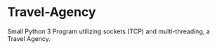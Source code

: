 # Travel-Agency
Small Python 3 Program utilizing sockets (TCP) and multi-threading, a Travel Agency.
